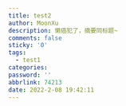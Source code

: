 ```yaml
---
title: test2
author: MoonXu
description: 懒癌犯了，摘要同标题~
comments: false
sticky: '0'
tags: 
  - test1
categories: 
password: ''
abbrlink: 74213
date: 2022-2-08 19:42:11
---
```


